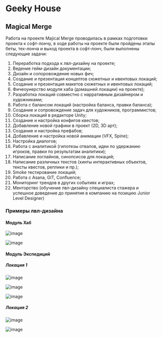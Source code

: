 # Geeky House

## Magical Merge


Работа на проекте Majical Merge проводилась в рамках подготовки проекта к софт-лончу, в ходе работы на проекте были пройдены этапы беты, тех-лонча и выход проекта в софт-лонч, были выполнены следующие задачи: 

1. Переработка подхода к лвл-дизайну на проекте;
2. Ведение гейм-дизайн документации;
3. Дизайн и сопоровождение новых фич;
5. Создание и презентация концептов сюжетных и ивентовых локаций;
6. Создание и презентация макетов сюжетных и ивентовых локаций;
7. Фичеоунерство модуля хаба (домашней локации) на проекте);
8.  Разработка локаций совместно с нарративным дизайнером и художниками;
9. Работа с балансом локаций (настройка баланса, правки баланса);
10. Создание и сопровождение задач для художников, программистов;
11. Сборка локаций в редакторе Unity;
12. Создание и настройка конфигов квестов;
13. Добавление новой графики в проект (2D, 3D арт);
14. Создание и настройка префабов;
15. Добавление и настройка новой анимации (VFX, Spine);
16. Настройка диалогов;
17. Работа с аналитикой (гипотезы отвалов, идеи по удержанию игроков, правки по результатам аналитики);
18. Написание логлайнов, синопсисов для локаций;
19. Написание различных текстов (хинты интерактивных объектов, тексты квестов, реплики и пр.);
20. Smoke тестирование локаций;
21. Работа с Asana, GIT, Confluence;
22. Мониторинг трендов в других событиях и играх;
23. Менторство (обучение лвл-дизайну специалиста стажера и успешное доведение до принятия в компанию на позицию Junior Level Designer) 

### Примеры лвл-дизайна
#### Модуль Хаб 
![image](https://github.com/maryran7/portfolio/assets/118451240/ca408ec6-5bdd-4d8a-b6db-7ae2d2eb9daa)

![image](https://github.com/maryran7/portfolio/assets/118451240/9b05bdbc-08d9-4bb6-b21f-69e97734510c)

#### Модуль Экспедиций 
##### Локация 1
![image](https://github.com/maryran7/portfolio/assets/118451240/f390015f-b0e7-47b9-8c57-851611aeeb44)


![image](https://github.com/maryran7/portfolio/assets/118451240/b64d2843-ee72-4409-9189-f7590e316f84)


![image](https://github.com/maryran7/portfolio/assets/118451240/db479747-611b-4673-bb47-78d3eeb476c8)

##### Локация 2

![image](https://github.com/maryran7/portfolio/assets/118451240/c5f7c5ba-c0a0-4dd0-8518-a39b4cfc6430)

![image](https://github.com/maryran7/portfolio/assets/118451240/78e31723-ea04-41d6-a40e-f0ec9b17bc2c)




